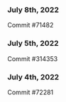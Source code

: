 ### July 8th, 2022

Commit #71482

### July 5th, 2022

Commit #314353


### July 4th, 2022

Commit #72281
